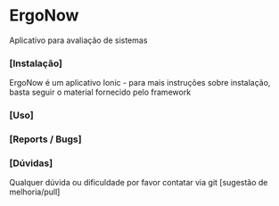# ErgoNow

Aplicativo para avaliação de sistemas

### [Instalação]

ErgoNow é um aplicativo Ionic - para mais instruções sobre instalação, basta seguir o material fornecido pelo framework

### [Uso]

### [Reports / Bugs]

### [Dúvidas]

Qualquer dúvida ou dificuldade por favor contatar via git [sugestão de melhoria/pull]
